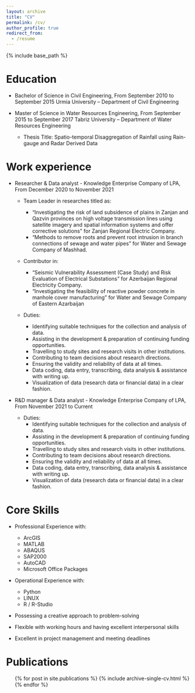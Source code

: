```yaml
---
layout: archive
title: "CV"
permalink: /cv/
author_profile: true
redirect_from:
  - /resume
---
```


{% include base_path %}

Education
======
* Bachelor of Science in Civil Engineering, From September 2010 to September 2015
Urmia University – Department of Civil Engineering

* Master of Science in Water Resources Engineering, From September 2015 to September 2017
Tabriz University – Department of Water Resources Engineering

  * Thesis Title: Spatio-temporal Disaggregation of Rainfall using Rain-gauge and Radar Derived Data

Work experience
======
* Researcher & Data analyst - Knowledge Enterprise Company of LPA, From December 2020 to November 2021
    * Team Leader in researches titled as:
      * “Investigating the risk of land subsidence of plains in Zanjan and Qazvin provinces on high voltage transmission lines using satellite imagery and spatial information systems and offer corrective solutions” for Zanjan Regional Electric Company.
      * “Methods to remove roots and prevent root intrusion in branch connections of sewage and water pipes” for Water and Sewage Company of Mashhad.
    * Contributor in:
      * “Seismic Vulnerability Assessment (Case Study) and Risk Evaluation of Electrical Substations” for Azerbaijan Regional Electricity Company.
      * “Investigating the feasibility of reactive powder concrete in manhole cover manufacturing” for Water and Sewage Company of Eastern Azarbaijan

    * Duties:
      * Identifying suitable techniques for the collection and analysis of data.
      * Assisting in the development & preparation of continuing funding opportunities.
      * Travelling to study sites and research visits in other institutions.
      * Contributing to team decisions about research directions.
      * Ensuring the validity and reliability of data at all times.
      * Data coding, data entry, transcribing, data analysis & assistance with writing up.
      * Visualization of data (research data or financial data) in a clear fashion.




* R&D manager & Data analyst - Knowledge Enterprise Company of LPA, From November 2021 to Current

    * Duties:
      * Identifying suitable techniques for the collection and analysis of data.
      * Assisting in the development & preparation of continuing funding opportunities.
      * Travelling to study sites and research visits in other institutions.
      * Contributing to team decisions about research directions.
      * Ensuring the validity and reliability of data at all times.
      * Data coding, data entry, transcribing, data analysis & assistance with writing up.
      * Visualization of data (research data or financial data) in a clear fashion.
  
Core Skills
======
* Professional Experience with:
  * ArcGIS
  * MATLAB
  * ABAQUS
  * SAP2000
  * AutoCAD
  * Microsoft Office Packages
* Operational Experience with:
  * Python
  * LINUX
  * R / R-Studio

* Possessing a creative approach to problem-solving
* Flexible with working hours and having excellent interpersonal skills
* Excellent in project management and meeting deadlines

Publications
======
  <ul>{% for post in site.publications %}
    {% include archive-single-cv.html %}
  {% endfor %}</ul>
  